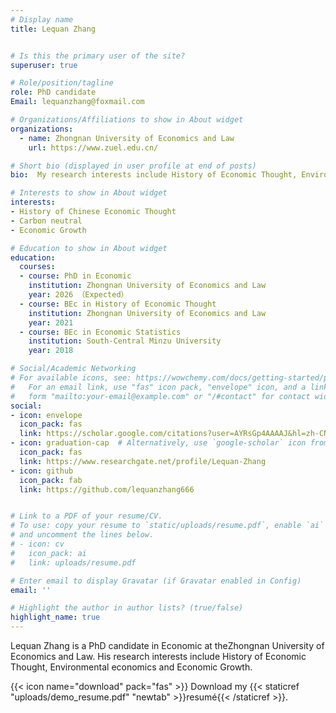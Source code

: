 ```yaml
---
# Display name
title: Lequan Zhang


# Is this the primary user of the site?
superuser: true

# Role/position/tagline
role: PhD candidate
Email: lequanzhang@foxmail.com

# Organizations/Affiliations to show in About widget
organizations:
  - name: Zhongnan University of Economics and Law
    url: https://www.zuel.edu.cn/

# Short bio (displayed in user profile at end of posts)
bio:  My research interests include History of Economic Thought, Environmental economics and Economic Growth.

# Interests to show in About widget
interests:
- History of Chinese Economic Thought
- Carbon neutral
- Economic Growth

# Education to show in About widget
education:
  courses:
  - course: PhD in Economic
    institution: Zhongnan University of Economics and Law
    year: 2026 （Expected）
  - course: BEc in History of Economic Thought
    institution: Zhongnan University of Economics and Law
    year: 2021
  - course: BEc in Economic Statistics
    institution: South-Central Minzu University
    year: 2018

# Social/Academic Networking
# For available icons, see: https://wowchemy.com/docs/getting-started/page-builder/#icons
#   For an email link, use "fas" icon pack, "envelope" icon, and a link in the
#   form "mailto:your-email@example.com" or "/#contact" for contact widget.
social:
- icon: envelope
  icon_pack: fas
  link: https://scholar.google.com/citations?user=AYRsGp4AAAAJ&hl=zh-CN
- icon: graduation-cap  # Alternatively, use `google-scholar` icon from `ai` icon pack
  icon_pack: fas
  link: https://www.researchgate.net/profile/Lequan-Zhang
- icon: github
  icon_pack: fab
  link: https://github.com/lequanzhang666


# Link to a PDF of your resume/CV.
# To use: copy your resume to `static/uploads/resume.pdf`, enable `ai` icons in `params.toml`,
# and uncomment the lines below.
# - icon: cv
#   icon_pack: ai
#   link: uploads/resume.pdf

# Enter email to display Gravatar (if Gravatar enabled in Config)
email: ''

# Highlight the author in author lists? (true/false)
highlight_name: true
---
```


Lequan Zhang is a PhD candidate in Economic at theZhongnan University of Economics and Law. His research interests include History of Economic Thought, Environmental economics and Economic Growth.



{{< icon name="download" pack="fas" >}} Download my {{< staticref "uploads/demo_resume.pdf" "newtab" >}}resumé{{< /staticref >}}.
